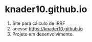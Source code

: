 # knader10.github.io
1. Site para cálculo de IRRF
2. acesse https://knader10.github.io
3. Projeto em desenvolvimento. 
